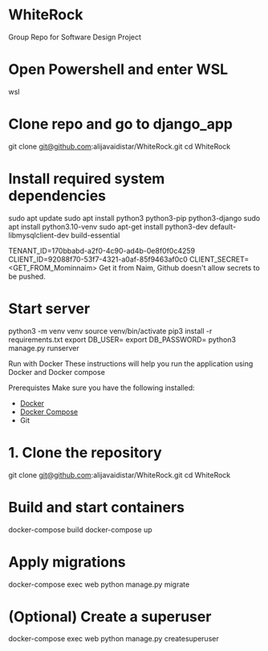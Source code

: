 # WhiteRock
Group Repo for Software Design Project

# Open Powershell and enter WSL
wsl

# Clone repo and go to django_app 
git clone git@github.com:alijavaidistar/WhiteRock.git
cd WhiteRock

# Install required system dependencies
sudo apt update
sudo apt install python3 python3-pip python3-django
sudo apt install python3.10-venv
sudo apt-get install python3-dev default-libmysqlclient-dev build-essential

TENANT_ID=170bbabd-a2f0-4c90-ad4b-0e8f0f0c4259
CLIENT_ID=92088f70-53f7-4321-a0af-85f9463af0c0
CLIENT_SECRET=<GET_FROM_Mominnaim> Get it from Naim, Github doesn't allow secrets to be pushed.


# Start server
python3 -m venv venv
source venv/bin/activate
pip3 install -r requirements.txt 
export DB_USER=<USER>
export DB_PASSWORD=<PASSWORD>
python3 manage.py runserver


Run with Docker
These instructions will help you run the application using Docker and Docker compose

Prerequistes 
Make sure you have the following installed:

- [Docker](https://www.docker.com/)
- [Docker Compose](https://docs.docker.com/compose/) 
- Git 

# 1. Clone the repository
git clone git@github.com:alijavaidistar/WhiteRock.git
cd WhiteRock

# Build and start containers
docker-compose build
docker-compose up

# Apply migrations
docker-compose exec web python manage.py migrate

# (Optional) Create a superuser
docker-compose exec web python manage.py createsuperuser


